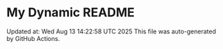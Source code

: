 # My Dynamic README
Updated at: Wed Aug 13 14:22:58 UTC 2025
This file was auto-generated by GitHub Actions.
